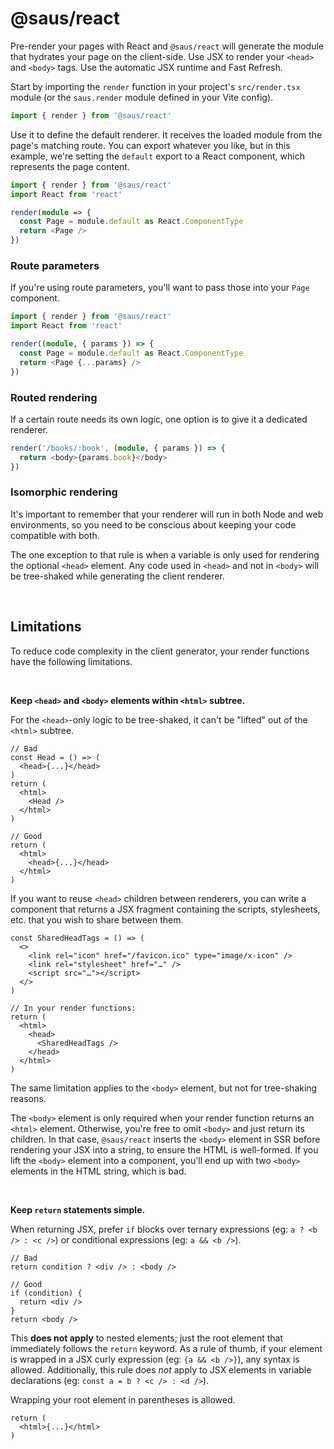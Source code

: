# @saus/react

Pre-render your pages with React and `@saus/react` will generate the module that hydrates your page on the client-side. Use JSX to render your `<head>` and `<body>` tags. Use the automatic JSX runtime and Fast Refresh.

Start by importing the `render` function in your project's `src/render.tsx` module (or the `saus.render` module defined in your Vite config).

```ts
import { render } from '@saus/react'
```

Use it to define the default renderer. It receives the loaded module from the page's matching route. You can export whatever you like, but in this example, we're setting the `default` export to a React component, which represents the page content.

```ts
import { render } from '@saus/react'
import React from 'react'

render(module => {
  const Page = module.default as React.ComponentType
  return <Page />
})
```

### Route parameters

If you're using route parameters, you'll want to pass those into your `Page` component.

```ts
import { render } from '@saus/react'
import React from 'react'

render((module, { params }) => {
  const Page = module.default as React.ComponentType
  return <Page {...params} />
})
```

### Routed rendering

If a certain route needs its own logic, one option is to give it a dedicated renderer.

```ts
render('/books/:book', (module, { params }) => {
  return <body>{params.book}</body>
})
```

### Isomorphic rendering

It's important to remember that your renderer will run in both Node and web environments, so you need to be conscious about keeping your code compatible with both.

The one exception to that rule is when a variable is only used for rendering the optional `<head>` element. Any code used in `<head>` and not in `<body>` will be tree-shaked while generating the client renderer.

&nbsp;

## Limitations

To reduce code complexity in the client generator, your render functions have the following limitations.

&nbsp;

**Keep `<head>` and `<body>` elements within `<html>` subtree.**

For the `<head>`-only logic to be tree-shaked, it can't be "lifted" out of the `<html>` subtree.

```tsx
// Bad
const Head = () => (
  <head>{...}</head>
)
return (
  <html>
    <Head />
  </html>
)

// Good
return (
  <html>
    <head>{...}</head>
  </html>
)
```

If you want to reuse `<head>` children between renderers, you can write a component that returns a JSX fragment containing the scripts, stylesheets, etc. that you wish to share between them.

```tsx
const SharedHeadTags = () => (
  <>
    <link rel="icon" href="/favicon.ico" type="image/x-icon" />
    <link rel="stylesheet" href="…" />
    <script src="…"></script>
  </>
)

// In your render functions:
return (
  <html>
    <head>
      <SharedHeadTags />
    </head>
  </html>
)
```

The same limitation applies to the `<body>` element, but not for tree-shaking reasons.

The `<body>` element is only required when your render function returns an `<html>` element. Otherwise, you're free to omit `<body>` and just return its children. In that case, `@saus/react` inserts the `<body>` element in SSR before rendering your JSX into a string, to ensure the HTML is well-formed. If you lift the `<body>` element into a component, you'll end up with two `<body>` elements in the HTML string, which is bad.

&nbsp;

**Keep `return` statements simple.**

When returning JSX, prefer `if` blocks over ternary expressions (eg: `a ? <b /> : <c />`) or conditional expressions (eg: `a && <b />`).

```tsx
// Bad
return condition ? <div /> : <body />

// Good
if (condition) {
  return <div />
}
return <body />
```

This **does not apply** to nested elements; just the root element that immediately follows the `return` keyword. As a rule of thumb, if your element is wrapped in a JSX curly expression (eg: `{a && <b />}`), any syntax is allowed. Additionally, this rule does _not_ apply to JSX elements in variable declarations (eg: `const a = b ? <c /> : <d />`).

Wrapping your root element in parentheses is allowed.

```tsx
return (
  <html>{...}</html>
)
```
